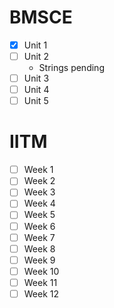 # BMSCE
- [x] Unit 1
- [ ] Unit 2
	- Strings pending
- [ ] Unit 3
- [ ] Unit 4
- [ ] Unit 5

# IITM
- [ ] Week 1
- [ ] Week 2
- [ ] Week 3
- [ ] Week 4
- [ ] Week 5
- [ ] Week 6
- [ ] Week 7
- [ ] Week 8
- [ ] Week 9
- [ ] Week 10
- [ ] Week 11
- [ ] Week 12